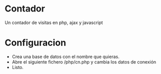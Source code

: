 # Contador
Un contador de visitas en php, ajax y javascript
# Configuracion
 - Crea una base de datos con el nombre que quieras.
 - Abre el siguiente fichero /php/cn.php y cambia los datos de conexión
 - Listo.
